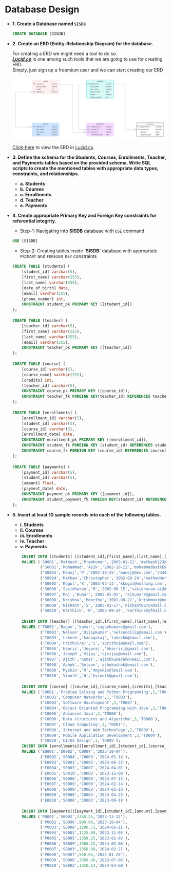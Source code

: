 # Database Design

- **1. Create a Database named `SISDB`**
    ```SQL
    CREATE DATABASE [SISDB]
    ```
- **2. Create an ERD (Entity-Relationship Diagram) for the database.**
    
    For creating a ERD we might need a tool to do so.<br>
    **_[Lucid.co](https://lucid.co)_** is one among such tools that we are
     going to use for creating ERD. <br>
     Simply, just sign up a freemium user and we can start creating our ERD

    ![SISDB ERD](../DB/SISDB%20ERD.png)

    [Click-here](https://lucid.app/lucidchart/0728c44a-a304-49b7-bb5f-d3ee38dcac53/edit?viewport_loc=-911%2C-49%2C2486%2C984%2C0_0&invitationId=inv_bdff780f-da3a-443f-a0de-0e8ad3b4b9e7) to view the ERD in [Lucid.co](https://lucid.co)

-  **3. Define the schema for the Students, Courses, Enrollments, Teacher, and Payments tables based on the provided schema. Write SQL scripts to create the mentioned tables with appropriate data types, constraints, and relationships.**
    - **a. Students** 
    - **b. Courses**
    - **c. Enrollments**
    - **d. Teacher**
    - **e. Payments**
- **4.  Create appropriate Primary Key and Foreign Key constraints for referential integrity.**
    * Step-1: Navigating into **SISDB** database with `USE` command
    ```sql
    USE [SISDB]
    ```

    * Step-2: Creating tables inside **'SISDB'** database with appropriate `PRIMARY` and `FOREIGN KEY` constraints
    ```sql
    CREATE TABLE [students] (
        [student_id] varchar(5),
        [first_name] varchar(255),
        [last_name] varchar(255),
        [date_of_birth] date,
        [email] varchar(255),
        [phone_number] int,
        CONSTRAINT student_pk PRIMARY KEY ([student_id])
    );

    CREATE TABLE [teacher] (
        [teacher_id] varchar(5),
        [first_name] varchar(255),
        [last_name] varchar(255),
        [email] varchar(255),
        CONSTRAINT teacher_pk PRIMARY KEY ([teacher_id])
    );

    CREATE TABLE [course] (
        [course_id] varchar(5),
        [course_name] varchar(255),
        [credits] int,
        [teacher_id] varchar(5),
        CONSTRAINT course_pk PRIMARY KEY ([course_id]),
        CONSTRAINT teacher_fk FOREIGN KEY(teacher_id) REFERENCES teacher([teacher_id])
    );

    CREATE TABLE [enrollments] (
        [enrollment_id] varchar(5),
        [student_id] varchar(5),
        [course_id] varchar(5),
        [enrollment_date] date,
        CONSTRAINT enrollment_pk PRIMARY KEY ([enrollment_id]),
        CONSTRAINT student_fk FOREIGN KEY (student_id) REFERENCES students([student_id]),
        CONSTRAINT course_fk FOREIGN KEY (course_id) REFERENCES course([course_id])
    );

    CREATE TABLE [payments] (
        [payment_id] varchar(5),
        [student_id] varchar(5),
        [amount] float,
        [payment_date] date,
        CONSTRAINT payment_pk PRIMARY KEY ([payment_id]),
        CONSTRAINT student_payment_fk FOREIGN KEY(student_id) REFERENCES students([student_id])
    );
    ```
- **5. Insert at least 10 sample records into each of the following tables.**
    - **i. Students**
    - **ii. Courses**
    - **iii. Enrollments**
    - **iv. Teacher**
    - **v. Payments**

    ```sql
        INSERT INTO [students] ([student_id],[first_name],[last_name],[date_of_birth],[email],[phone_number])
        VALUES ('S0001','Mathesh','Premkumar','2003-01-21','mathesh123@email.com','7788553300'),
	            ('S0002','Mohammed','Asik','2002-10-22','mohammedasik69@smail.com','5566224411'),
	            ('S0003','Manoj','P','2002-10-25','manoj@dev.com','3344556677'),
	            ('S0004','Mathew','Christopher','2002-09-24','mathewhere@email.com','5516223411'),
	            ('S0005','Kogul','K','2003-02-13','kkogul@nothing.com','5516223411'),
	            ('S0006','Sasidharan','M','2002-06-15','sasidharan.ai@dev.com','7576263432'),
	            ('S0007','Raj','Kumar','2002-01-01','rajkumarr@gmail.com','5563923732'),
	            ('S0008','Krishna','Moorthy','2002-08-22','krishmoor@none.com','8834023756'),
	            ('S0009','Nishant','S','2003-01-17','nishant007@xmail.com','6645382299'),
	            ('S0010','Karthick','K','2002-09-24','karthinah@fmail.com','7878964645');

        INSERT INTO [teacher] ([teacher_id],[first_name],[last_name],[email])
        VALUES ('T0001','Ragav','kumar','ragavkumarv@gmail.com'),
	            ('T0002','Nelson','Dilipkumar','nelsondilip@email.com'),
	            ('T0003','Lokesh','kanagaraj','lokeshk@imail.com'),
	            ('T0004','Prithviraj','S','sprithvi@email.com'),
	            ('T0005','Haaris','Jeyaraj','hharrisj@gmail.com'),
	            ('T0006','Joseph','Vijay','cjvijay@email.com'),
	            ('T0007','Ajith','Kumar','ajithkumarak@vmail.com'),
	            ('T0008','Ashok','Selvan','ashokashok@email.com'),
	            ('T0009','Myskin','M','mmyskin@lmail.com'),
	            ('T0010','Vinoth','H','hvinoth@gmail.com');

        INSERT INTO [course] ([course_id],[course_name],[credits],[teacher_id])
        VALUES ('C0001','Problem Solving and Python Programming',3,'T0005'),
		        ('C0002','Computer Networks',1,'T0003'),
		        ('C0003','Software Development',3,'T0007'),
		        ('C0004','Object Oriented Programming with Java',3,'T0002'),
		        ('C0005','Advanced Java',3,'T0006'),
		        ('C0006','Data structures and Algorithm',3,'T0008'),
		        ('C0007','Cloud Computing',1,'T0001'),
		        ('C0008','Internet and Web Technology',2,'T0009'),
		        ('C0009','Mobile Application Development',2,'T0004'),
		        ('C0010','UI/UX Design',1,'T0005');
        INSERT INTO [enrollments]([enrollment_id],[student_id],[course_id],[enrollment_date])
        VALUES ('E0001','S0002','C0004','2023-10-04'),
		        ('E0002','S0004','C0003','2024-01-14'),
		        ('E0003','S0001','C0005','2023-06-22'),
		        ('E0004','S0007','C0007','2024-04-01'),
		        ('E0005','S0010','C0002','2023-11-09'),
		        ('E0006','S0006','C0008','2023-07-15'),
		        ('E0007','S0009','C0009','2024-02-14'),
		        ('E0008','S0009','C0002','2024-02-16'),
		        ('E0009','S0006','C0004','2023-04-25'),
		        ('E0010','S0006','C0003','2023-09-10')

        INSERT INTO [payments]([payment_id],[student_id],[amount],[payment_date])
        VALUES ('P0001','S0003',1350.25,'2023-12-12'),
		        ('P0002','S0006',900.00,'2023-10-04'),
		        ('P0003','S0008',1200.72,'2024-01-11'),
		        ('P0004','S0001',1125.00,'2023-11-05'),
		        ('P0005','S0005',1350.25,'2023-01-03'),
		        ('P0006','S0009',1900.15,'2024-03-06'),
		        ('P0007','S0003',1350.00,'2024-02-21'),
		        ('P0008','S0007',950.05,'2024-01-28'),
		        ('P0009','S0008',3050.00,'2023-07-06'),
		        ('P0010','S0002',1350.14,'2024-03-08')
    ```